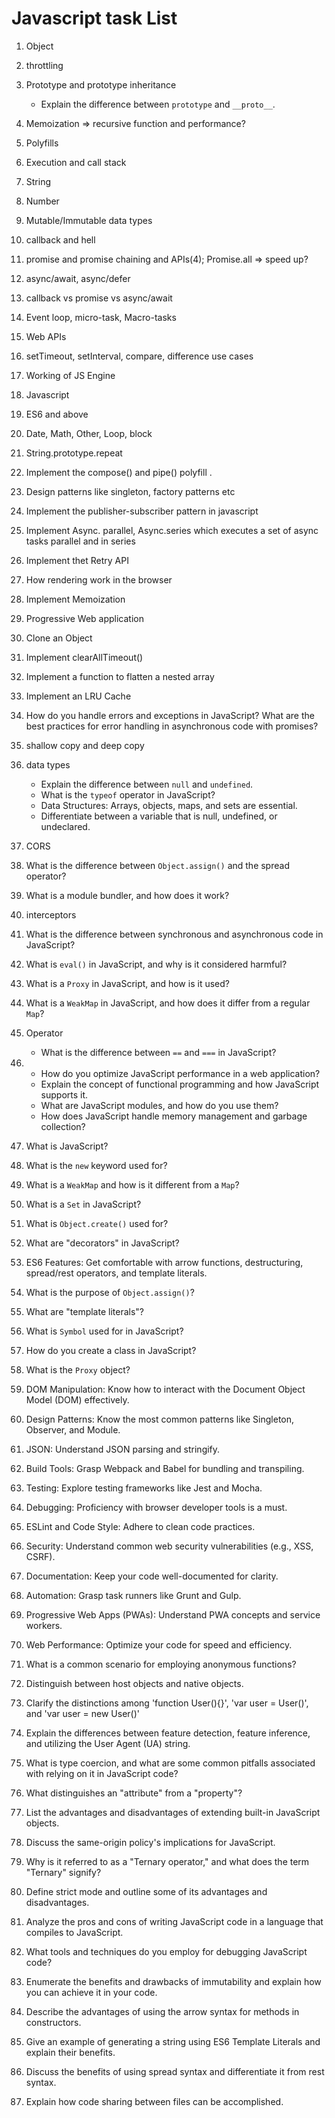 # Javascript task List

1.  Object
2.  throttling
3.  Prototype and prototype inheritance
    - Explain the difference between `prototype` and `__proto__`.
4.  Memoization => recursive function and performance?
5.  Polyfills
6.  Execution and call stack
7.  String
8.  Number
9.  Mutable/Immutable data types
10. callback and hell
11. promise and promise chaining and APIs(4); Promise.all => speed up?
12. async/await, async/defer
13. callback vs promise vs async/await
14. Event loop, micro-task, Macro-tasks
15. Web APIs
16. setTimeout, setInterval, compare, difference use cases
17. Working of JS Engine
18. Javascript
19. ES6 and above
20. Date, Math, Other, Loop, block
21. String.prototype.repeat
22. Implement the compose() and pipe() polyfill .
23. Design patterns like singleton, factory patterns etc
24. Implement the publisher-subscriber pattern in javascript
25. Implement Async. parallel, Async.series which executes a set of async tasks parallel and in series
26. Implement thet Retry API
27. How rendering work in the browser
28. Implement Memoization
29. Progressive Web application
30. Clone an Object
31. Implement clearAllTimeout()
32. Implement a function to flatten a nested array
33. Implement an LRU Cache
34. How do you handle errors and exceptions in JavaScript? What are the best practices for error handling in asynchronous code with promises?
35. shallow copy and deep copy
36. data types
    - Explain the difference between `null` and `undefined`.
    - What is the `typeof` operator in JavaScript?
    - Data Structures: Arrays, objects, maps, and sets are essential.
    - Differentiate between a variable that is null, undefined, or undeclared.
37. CORS
38. What is the difference between `Object.assign()` and the spread operator?
39. What is a module bundler, and how does it work?
40. interceptors
41. What is the difference between synchronous and asynchronous code in JavaScript?
42. What is `eval()` in JavaScript, and why is it considered harmful?
43. What is a `Proxy` in JavaScript, and how is it used?
44. What is a `WeakMap` in JavaScript, and how does it differ from a regular `Map`?
45. Operator

    - What is the difference between `==` and `===` in JavaScript?

46. - How do you optimize JavaScript performance in a web application?
    - Explain the concept of functional programming and how JavaScript supports it.
    - What are JavaScript modules, and how do you use them?
    - How does JavaScript handle memory management and garbage collection?

47. What is JavaScript?
48. What is the `new` keyword used for?
49. What is a `WeakMap` and how is it different from a `Map`?
50. What is a `Set` in JavaScript?
51. What is `Object.create()` used for?
52. What are "decorators" in JavaScript?
53. ES6 Features: Get comfortable with arrow functions, destructuring, spread/rest operators, and template literals.
54. What is the purpose of `Object.assign()`?
55. What are "template literals"?
56. What is `Symbol` used for in JavaScript?
57. How do you create a class in JavaScript?
58. What is the `Proxy` object?
59. DOM Manipulation: Know how to interact with the Document Object Model (DOM) effectively.
60. Design Patterns: Know the most common patterns like Singleton, Observer, and Module.
61. JSON: Understand JSON parsing and stringify.
62. Build Tools: Grasp Webpack and Babel for bundling and transpiling.
63. Testing: Explore testing frameworks like Jest and Mocha.
64. Debugging: Proficiency with browser developer tools is a must.
65. ESLint and Code Style: Adhere to clean code practices.
66. Security: Understand common web security vulnerabilities (e.g., XSS, CSRF).
67. Documentation: Keep your code well-documented for clarity.
68. Automation: Grasp task runners like Grunt and Gulp.
69. Progressive Web Apps (PWAs): Understand PWA concepts and service workers.
70. Web Performance: Optimize your code for speed and efficiency.
71. What is a common scenario for employing anonymous functions?
72. Distinguish between host objects and native objects.
73. Clarify the distinctions among 'function User(){}', 'var user = User()', and 'var user = new User()'
74. Explain the differences between feature detection, feature inference, and utilizing the User Agent (UA) string.
75. What is type coercion, and what are some common pitfalls associated with relying on it in JavaScript code?
76. What distinguishes an "attribute" from a "property"?
77. List the advantages and disadvantages of extending built-in JavaScript objects.
78. Discuss the same-origin policy's implications for JavaScript.
79. Why is it referred to as a "Ternary operator," and what does the term "Ternary" signify?
80. Define strict mode and outline some of its advantages and disadvantages.
81. Analyze the pros and cons of writing JavaScript code in a language that compiles to JavaScript.
82. What tools and techniques do you employ for debugging JavaScript code?
83. Enumerate the benefits and drawbacks of immutability and explain how you can achieve it in your code.
84. Describe the advantages of using the arrow syntax for methods in constructors.
85. Give an example of generating a string using ES6 Template Literals and explain their benefits.
86. Discuss the benefits of using spread syntax and differentiate it from rest syntax.
87. Explain how code sharing between files can be accomplished.
